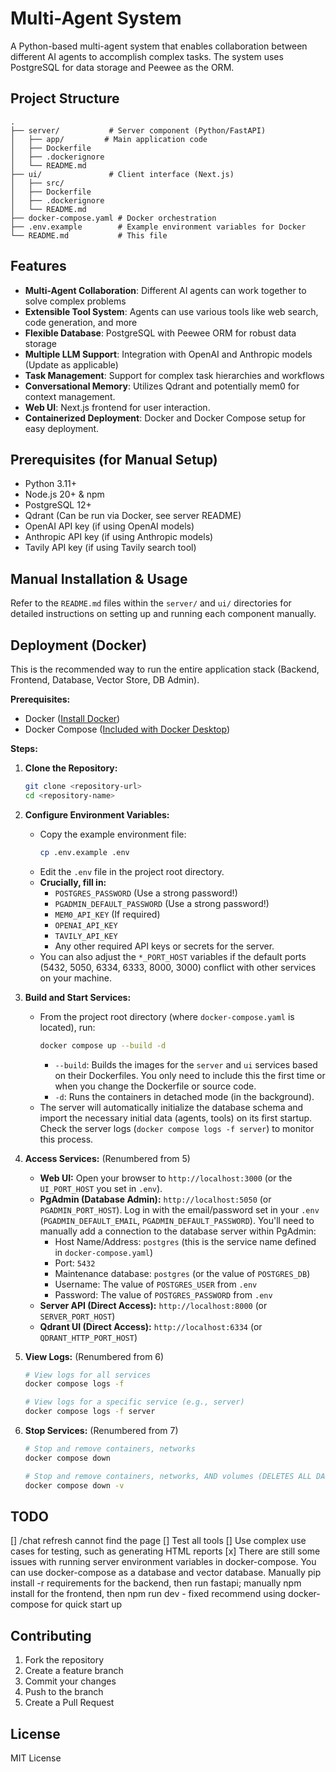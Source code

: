 # Multi-Agent System

A Python-based multi-agent system that enables collaboration between different AI agents to accomplish complex tasks. The system uses PostgreSQL for data storage and Peewee as the ORM.

## Project Structure

```
.
├── server/           # Server component (Python/FastAPI)
│   ├── app/         # Main application code
│   ├── Dockerfile
│   ├── .dockerignore
│   └── README.md
├── ui/               # Client interface (Next.js)
│   ├── src/
│   ├── Dockerfile
│   ├── .dockerignore
│   └── README.md
├── docker-compose.yaml # Docker orchestration
├── .env.example        # Example environment variables for Docker
└── README.md           # This file
```

## Features

- **Multi-Agent Collaboration**: Different AI agents can work together to solve complex problems
- **Extensible Tool System**: Agents can use various tools like web search, code generation, and more
- **Flexible Database**: PostgreSQL with Peewee ORM for robust data storage
- **Multiple LLM Support**: Integration with OpenAI and Anthropic models (Update as applicable)
- **Task Management**: Support for complex task hierarchies and workflows
- **Conversational Memory**: Utilizes Qdrant and potentially mem0 for context management.
- **Web UI**: Next.js frontend for user interaction.
- **Containerized Deployment**: Docker and Docker Compose setup for easy deployment.

## Prerequisites (for Manual Setup)

- Python 3.11+
- Node.js 20+ & npm
- PostgreSQL 12+
- Qdrant (Can be run via Docker, see server README)
- OpenAI API key (if using OpenAI models)
- Anthropic API key (if using Anthropic models)
- Tavily API key (if using Tavily search tool)

## Manual Installation & Usage

Refer to the `README.md` files within the `server/` and `ui/` directories for detailed instructions on setting up and running each component manually.

## Deployment (Docker)

This is the recommended way to run the entire application stack (Backend, Frontend, Database, Vector Store, DB Admin).

**Prerequisites:**

- Docker ([Install Docker](https://docs.docker.com/get-docker/))
- Docker Compose ([Included with Docker Desktop](https://docs.docker.com/compose/install/))

**Steps:**

1.  **Clone the Repository:**

    ```bash
    git clone <repository-url>
    cd <repository-name>
    ```

2.  **Configure Environment Variables:**

    - Copy the example environment file:
      ```bash
      cp .env.example .env
      ```
    - Edit the `.env` file in the project root directory.
    - **Crucially, fill in:**
      - `POSTGRES_PASSWORD` (Use a strong password!)
      - `PGADMIN_DEFAULT_PASSWORD` (Use a strong password!)
      - `MEM0_API_KEY` (If required)
      - `OPENAI_API_KEY`
      - `TAVILY_API_KEY`
      - Any other required API keys or secrets for the server.
    - You can also adjust the `*_PORT_HOST` variables if the default ports (5432, 5050, 6334, 6333, 8000, 3000) conflict with other services on your machine.

3.  **Build and Start Services:**

    - From the project root directory (where `docker-compose.yaml` is located), run:
      ```bash
      docker compose up --build -d
      ```
      - `--build`: Builds the images for the `server` and `ui` services based on their Dockerfiles. You only need to include this the first time or when you change the Dockerfile or source code.
      - `-d`: Runs the containers in detached mode (in the background).
    - The server will automatically initialize the database schema and import the necessary initial data (agents, tools) on its first startup. Check the server logs (`docker compose logs -f server`) to monitor this process.

4.  **Access Services:** (Renumbered from 5)

    - **Web UI:** Open your browser to `http://localhost:3000` (or the `UI_PORT_HOST` you set in `.env`).
    - **PgAdmin (Database Admin):** `http://localhost:5050` (or `PGADMIN_PORT_HOST`). Log in with the email/password set in your `.env` (`PGADMIN_DEFAULT_EMAIL`, `PGADMIN_DEFAULT_PASSWORD`). You'll need to manually add a connection to the database server within PgAdmin:
      - Host Name/Address: `postgres` (this is the service name defined in `docker-compose.yaml`)
      - Port: `5432`
      - Maintenance database: `postgres` (or the value of `POSTGRES_DB`)
      - Username: The value of `POSTGRES_USER` from `.env`
      - Password: The value of `POSTGRES_PASSWORD` from `.env`
    - **Server API (Direct Access):** `http://localhost:8000` (or `SERVER_PORT_HOST`)
    - **Qdrant UI (Direct Access):** `http://localhost:6334` (or `QDRANT_HTTP_PORT_HOST`)

5.  **View Logs:** (Renumbered from 6)

    ```bash
    # View logs for all services
    docker compose logs -f

    # View logs for a specific service (e.g., server)
    docker compose logs -f server
    ```

6.  **Stop Services:** (Renumbered from 7)

    ```bash
    # Stop and remove containers, networks
    docker compose down

    # Stop and remove containers, networks, AND volumes (DELETES ALL DATA)
    docker compose down -v
    ```

## TODO

[] /chat refresh cannot find the page
[] Test all tools
[] Use complex use cases for testing, such as generating HTML reports
[x] There are still some issues with running server environment variables in docker-compose. You can use docker-compose as a database and vector database. Manually pip install -r requirements for the backend, then run fastapi; manually npm install for the frontend, then npm run dev - fixed recommend using docker-compose for quick start up

## Contributing

1. Fork the repository
2. Create a feature branch
3. Commit your changes
4. Push to the branch
5. Create a Pull Request

## License

MIT License
